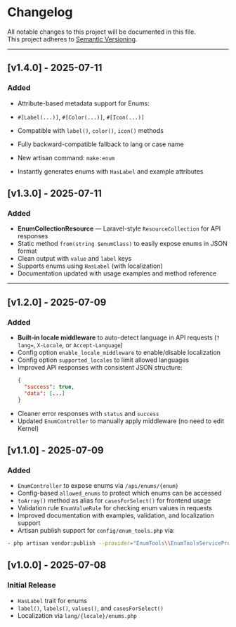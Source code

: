 # Changelog

All notable changes to this project will be documented in this file.  
This project adheres to [Semantic Versioning](https://semver.org/).

---

## [v1.4.0] - 2025-07-11
### Added
- Attribute-based metadata support for Enums:
- `#[Label(...)]`, `#[Color(...)]`, `#[Icon(...)]`
- Compatible with `label()`, `color()`, `icon()` methods
- Fully backward-compatible fallback to lang or case name

- New artisan command: `make:enum`
- Instantly generates enums with `HasLabel` and example attributes


## [v1.3.0] - 2025-07-11

### Added
-  **EnumCollectionResource** — Laravel-style `ResourceCollection` for API responses
- Static method `from(string $enumClass)` to easily expose enums in JSON format
- Clean output with `value` and `label` keys
- Supports enums using `HasLabel` (with localization)
-  Documentation updated with usage examples and method reference

---

## [v1.2.0] - 2025-07-09

### Added
- **Built-in locale middleware** to auto-detect language in API requests (`?lang=`, `X-Locale`, or `Accept-Language`)
- Config option `enable_locale_middleware` to enable/disable localization
- Config option `supported_locales` to limit allowed languages
- Improved API responses with consistent JSON structure:
  ```json
  {
    "success": true,
    "data": [...]
  }
  ```
- Cleaner error responses with `status` and `success`
- Updated `EnumController` to manually apply middleware (no need to edit Kernel)

## [v1.1.0] - 2025-07-09

### Added
- `EnumController` to expose enums via `/api/enums/{enum}`
- Config-based `allowed_enums` to protect which enums can be accessed
- `toArray()` method as alias for `casesForSelect()` for frontend usage
- Validation rule `EnumValueRule` for checking enum values in requests
- Improved documentation with examples, validation, and localization support
- Artisan publish support for `config/enum_tools.php` via:
```bash
- php artisan vendor:publish --provider="EnumTools\\EnumToolsServiceProvider" --tag=config
```

## [v1.0.0] - 2025-07-08

### Initial Release

- `HasLabel` trait for enums
- `label()`, `labels()`, `values()`, and `casesForSelect()`
- Localization via `lang/{locale}/enums.php`